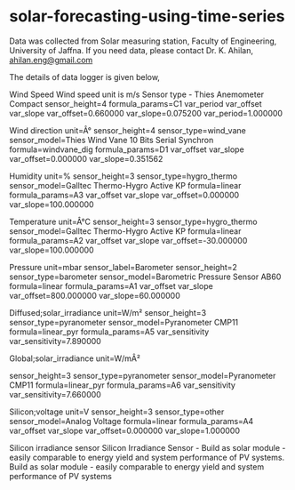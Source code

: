 # solar-forecasting-using-time-series
Data was collected from Solar measuring station, Faculty of Engineering, University of Jaffna. If you need data, please contact Dr. K. Ahilan, ahilan.eng@gmail.com

The details of data logger is given below,

Wind Speed
Wind speed unit is m/s
Sensor type - Thies Anemometer Compact
sensor_height=4
formula_params=C1 var_period var_offset var_slope
var_offset=0.660000
var_slope=0.075200
var_period=1.000000

Wind direction
unit=Â°
sensor_height=4
sensor_type=wind_vane
sensor_model=Thies Wind Vane 10 Bits Serial Synchron
formula=windvane_dig
formula_params=D1 var_offset var_slope
var_offset=0.000000
var_slope=0.351562

Humidity
unit=%
sensor_height=3
sensor_type=hygro_thermo
sensor_model=Galltec Thermo-Hygro Active KP
formula=linear
formula_params=A3 var_offset var_slope
var_offset=0.000000
var_slope=100.000000

Temperature
unit=Â°C
sensor_height=3
sensor_type=hygro_thermo
sensor_model=Galltec Thermo-Hygro Active KP
formula=linear
formula_params=A2 var_offset var_slope
var_offset=-30.000000
var_slope=100.000000

Pressure
unit=mbar
sensor_label=Barometer
sensor_height=2
sensor_type=barometer
sensor_model=Barometric Pressure Sensor AB60
formula=linear
formula_params=A1 var_offset var_slope
var_offset=800.000000
var_slope=60.000000

Diffused;solar_irradiance
unit=W/m²
sensor_height=3
sensor_type=pyranometer
sensor_model=Pyranometer CMP11
formula=linear_pyr
formula_params=A5 var_sensitivity
var_sensitivity=7.890000

Global;solar_irradiance
unit=W/mÂ²

sensor_height=3
sensor_type=pyranometer
sensor_model=Pyranometer CMP11
formula=linear_pyr
formula_params=A6 var_sensitivity
var_sensitivity=7.660000

Silicon;voltage
unit=V
sensor_height=3
sensor_type=other
sensor_model=Analog Voltage
formula=linear
formula_params=A4 var_offset var_slope
var_offset=0.000000
var_slope=1.000000

Silicon irradiance sensor
Silicon Irradiance Sensor - Build as solar module - easily comparable to energy yield and system performance of PV systems.
Build as solar module - easily comparable to energy yield and system performance of PV systems


